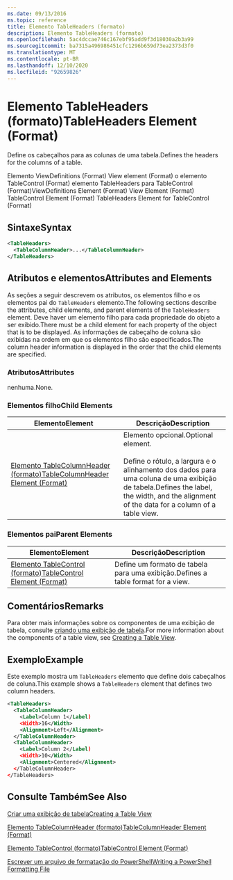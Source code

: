 ```yaml
---
ms.date: 09/13/2016
ms.topic: reference
title: Elemento TableHeaders (formato)
description: Elemento TableHeaders (formato)
ms.openlocfilehash: 5ac4dccae746c167ebf95add9f3d18030a2b3a99
ms.sourcegitcommit: ba7315a496986451cfc1296b659d73ea2373d3f0
ms.translationtype: MT
ms.contentlocale: pt-BR
ms.lasthandoff: 12/10/2020
ms.locfileid: "92659826"
---
```

# <a name="tableheaders-element-format"></a><span data-ttu-id="351dc-103">Elemento TableHeaders (formato)</span><span class="sxs-lookup"><span data-stu-id="351dc-103">TableHeaders Element (Format)</span></span>

<span data-ttu-id="351dc-104">Define os cabeçalhos para as colunas de uma tabela.</span><span class="sxs-lookup"><span data-stu-id="351dc-104">Defines the headers for the columns of a table.</span></span>

<span data-ttu-id="351dc-105">Elemento ViewDefinitions (Format) View element (Format) o elemento TableControl (Format) elemento TableHeaders para TableControl (Format)</span><span class="sxs-lookup"><span data-stu-id="351dc-105">ViewDefinitions Element (Format) View Element (Format) TableControl Element (Format) TableHeaders Element for TableControl (Format)</span></span>

## <a name="syntax"></a><span data-ttu-id="351dc-106">Sintaxe</span><span class="sxs-lookup"><span data-stu-id="351dc-106">Syntax</span></span>

```xml
<TableHeaders>
  <TableColumnHeader>...</TableColumnHeader>
</TableHeaders>

```

## <a name="attributes-and-elements"></a><span data-ttu-id="351dc-107">Atributos e elementos</span><span class="sxs-lookup"><span data-stu-id="351dc-107">Attributes and Elements</span></span>

<span data-ttu-id="351dc-108">As seções a seguir descrevem os atributos, os elementos filho e os elementos pai do `TableHeaders` elemento.</span><span class="sxs-lookup"><span data-stu-id="351dc-108">The following sections describe the attributes, child elements, and parent elements of the `TableHeaders` element.</span></span> <span data-ttu-id="351dc-109">Deve haver um elemento filho para cada propriedade do objeto a ser exibido.</span><span class="sxs-lookup"><span data-stu-id="351dc-109">There must be a child element for each property of the object that is to be displayed.</span></span> <span data-ttu-id="351dc-110">As informações de cabeçalho de coluna são exibidas na ordem em que os elementos filho são especificados.</span><span class="sxs-lookup"><span data-stu-id="351dc-110">The column header information is displayed in the order that the child elements are specified.</span></span>

### <a name="attributes"></a><span data-ttu-id="351dc-111">Atributos</span><span class="sxs-lookup"><span data-stu-id="351dc-111">Attributes</span></span>

<span data-ttu-id="351dc-112">nenhuma.</span><span class="sxs-lookup"><span data-stu-id="351dc-112">None.</span></span>

### <a name="child-elements"></a><span data-ttu-id="351dc-113">Elementos filho</span><span class="sxs-lookup"><span data-stu-id="351dc-113">Child Elements</span></span>

|<span data-ttu-id="351dc-114">Elemento</span><span class="sxs-lookup"><span data-stu-id="351dc-114">Element</span></span>|<span data-ttu-id="351dc-115">Descrição</span><span class="sxs-lookup"><span data-stu-id="351dc-115">Description</span></span>|
|-------------|-----------------|
|[<span data-ttu-id="351dc-116">Elemento TableColumnHeader (formato)</span><span class="sxs-lookup"><span data-stu-id="351dc-116">TableColumnHeader Element (Format)</span></span>](./tablecolumnheader-element-format.md)|<span data-ttu-id="351dc-117">Elemento opcional.</span><span class="sxs-lookup"><span data-stu-id="351dc-117">Optional element.</span></span><br /><br /> <span data-ttu-id="351dc-118">Define o rótulo, a largura e o alinhamento dos dados para uma coluna de uma exibição de tabela.</span><span class="sxs-lookup"><span data-stu-id="351dc-118">Defines the label, the width, and the alignment of the data for a column of a table view.</span></span>|

### <a name="parent-elements"></a><span data-ttu-id="351dc-119">Elementos pai</span><span class="sxs-lookup"><span data-stu-id="351dc-119">Parent Elements</span></span>

|<span data-ttu-id="351dc-120">Elemento</span><span class="sxs-lookup"><span data-stu-id="351dc-120">Element</span></span>|<span data-ttu-id="351dc-121">Descrição</span><span class="sxs-lookup"><span data-stu-id="351dc-121">Description</span></span>|
|-------------|-----------------|
|[<span data-ttu-id="351dc-122">Elemento TableControl (formato)</span><span class="sxs-lookup"><span data-stu-id="351dc-122">TableControl Element (Format)</span></span>](./tablecontrol-element-format.md)|<span data-ttu-id="351dc-123">Define um formato de tabela para uma exibição.</span><span class="sxs-lookup"><span data-stu-id="351dc-123">Defines a table format for a view.</span></span>|

## <a name="remarks"></a><span data-ttu-id="351dc-124">Comentários</span><span class="sxs-lookup"><span data-stu-id="351dc-124">Remarks</span></span>

<span data-ttu-id="351dc-125">Para obter mais informações sobre os componentes de uma exibição de tabela, consulte [criando uma exibição de tabela](./creating-a-table-view.md).</span><span class="sxs-lookup"><span data-stu-id="351dc-125">For more information about the components of a table view, see [Creating a Table View](./creating-a-table-view.md).</span></span>

## <a name="example"></a><span data-ttu-id="351dc-126">Exemplo</span><span class="sxs-lookup"><span data-stu-id="351dc-126">Example</span></span>

<span data-ttu-id="351dc-127">Este exemplo mostra um `TableHeaders` elemento que define dois cabeçalhos de coluna.</span><span class="sxs-lookup"><span data-stu-id="351dc-127">This example shows a `TableHeaders` element that defines two column headers.</span></span>

```xml
<TableHeaders>
  <TableColumnHeader>
    <Label>Column 1</Label)
    <Width>16</Width>
    <Alignment>Left</Alignment>
  </TableColumnHeader>
  <TableColumnHeader>
    <Label>Column 2</Label)
    <Width>10</Width>
    <Alignment>Centered</Alignment>
  </TableColumnHeader>
</TableHeaders>
```

## <a name="see-also"></a><span data-ttu-id="351dc-128">Consulte Também</span><span class="sxs-lookup"><span data-stu-id="351dc-128">See Also</span></span>

[<span data-ttu-id="351dc-129">Criar uma exibição de tabela</span><span class="sxs-lookup"><span data-stu-id="351dc-129">Creating a Table View</span></span>](./creating-a-table-view.md)

[<span data-ttu-id="351dc-130">Elemento TableColumnHeader (formato)</span><span class="sxs-lookup"><span data-stu-id="351dc-130">TableColumnHeader Element (Format)</span></span>](./tablecolumnheader-element-format.md)

[<span data-ttu-id="351dc-131">Elemento TableControl (formato)</span><span class="sxs-lookup"><span data-stu-id="351dc-131">TableControl Element (Format)</span></span>](./tablecontrol-element-format.md)

[<span data-ttu-id="351dc-132">Escrever um arquivo de formatação do PowerShell</span><span class="sxs-lookup"><span data-stu-id="351dc-132">Writing a PowerShell Formatting File</span></span>](./writing-a-powershell-formatting-file.md)

